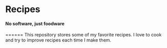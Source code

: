 # Recipes
#### No software, just foodware
======
This repository stores some of my favorite recipes. I love to cook and try to improve recipes each time I make them. 

